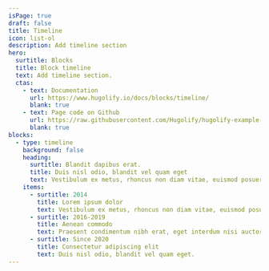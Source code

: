 ```yaml
---
isPage: true
draft: false
title: Timeline
icon: list-ol
description: Add timeline section
hero:
  surtitle: Blocks
  title: Block timeline
  text: Add timeline section.
  ctas:
    - text: Documentation
      url: https://www.hugolify.io/docs/blocks/timeline/
      blank: true
    - text: Page code on Github
      url: https://raw.githubusercontent.com/Hugolify/hugolify-example-site/refs/heads/main/content/docs/timeline.md
      blank: true
blocks:
  - type: timeline
    background: false
    heading:
      surtitle: Blandit dapibus erat.
      title: Duis nisl odio, blandit vel quam eget
      text: Vestibulum ex metus, rhoncus non diam vitae, euismod posuere mi. Blandit dapibus erat.
    items: 
      - surtitle: 2014
        title: Lorem ipsum dolor
        text: Vestibulum ex metus, rhoncus non diam vitae, euismod posuere mi. Blandit dapibus erat.
      - surtitle: 2016-2019
        title: Aenean commodo
        text: Praesent condimentum nibh erat, eget interdum nisi auctor eget. Vestibulum ex metus, rhoncus non diam vitae, euismod posuere mi.
      - surtitle: Since 2020
        title: Consectetur adipiscing elit
        text: Duis nisl odio, blandit vel quam eget.
---
```

